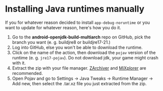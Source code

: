 # Installing Java runtimes manually

If you for whatever reason decided to install `app-debug-noruntime` or you want to update for whatever reason, here's how you do it. 

1. Go to the **android-openjdk-build-multiarch** repo on GitHub, pick the branch you want (e. g. buildjre8 or buildjre17-21.)
2. Log into GitHub, else you won't be able to download the runtime.
3. Click on the name of the action, then download the `pojav` version of the runtime (e. g. `jre17-pojav`). Do not download jdk, your game might crash with it.
4. Extract the zip with your file manager. [ZArchiver](https://play.google.com/store/apps/details?id=ru.zdevs.zarchiver) and [MiXplorer](https://mixplorer.com/) are recommended.
5. Open Pojav and go to Settings → Java Tweaks → Runtime Manager → Add new, then select the .tar.xz file you just extracted from the zip. 
